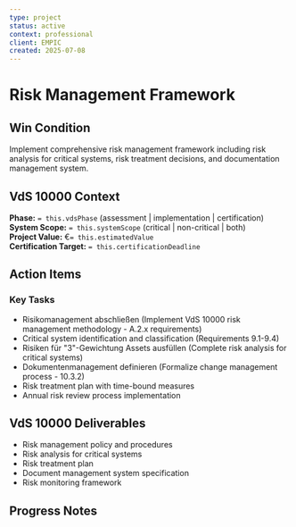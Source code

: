```yaml
---
type: project
status: active
context: professional
client: EMPIC
created: 2025-07-08
---
```



# Risk Management Framework

## Win Condition
Implement comprehensive risk management framework including risk analysis for critical systems, risk treatment decisions, and documentation management system.

## VdS 10000 Context
**Phase:** `= this.vdsPhase` (assessment | implementation | certification)  
**System Scope:** `= this.systemScope` (critical | non-critical | both)  
**Project Value:** €`= this.estimatedValue`  
**Certification Target:** `= this.certificationDeadline`

## Action Items
### Key Tasks
- Risikomanagement abschließen (Implement VdS 10000 risk management methodology - A.2.x requirements)
- Critical system identification and classification (Requirements 9.1-9.4)
- Risiken für "3"-Gewichtung Assets ausfüllen (Complete risk analysis for critical systems)
- Dokumentenmanagement definieren (Formalize change management process - 10.3.2)
- Risk treatment plan with time-bound measures
- Annual risk review process implementation

## VdS 10000 Deliverables
- Risk management policy and procedures
- Risk analysis for critical systems
- Risk treatment plan
- Document management system specification
- Risk monitoring framework

## Progress Notes


